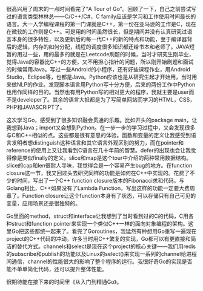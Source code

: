 很高兴用了周末的一点时间看完了“A Tour of Go”。回顾了一下，自己之前尝试写过的语言类型林林总——C/C++/C#，C family应该是学习和工作使用时间最长的语言。大一入学编程课程的第一门课就是C++，第一份在亚马逊的工作是C，现在在微软的工作则是C++。可是用的时间虽然很长，但是期间并没有认真研究过语言本身的很多特性，以及更新后的每一代C++的新的特点和功能，至于编译器背后的逻辑，内存的如何分配，线程的调度很多知识都还给书本和老师了。JAVA短暂的用过一些，用的最多的就是在Leetcode刷题的时候，当时才研究生刚毕业，觉得Java的容器比C++的方便，又不用担心指针的问题，所以刚开始刷题和面试的时候常用Java。写过一些Android的小程序，还有好些课程作业，用Android Studio，Eclipse等，也都是Java。Python应该也是从研究生起才开始用，当时用来做NLP的作业。发现脚本语言用Python写十分方便，后来的两份工作中Python也用作同样的目的。当然也有用Python写的相对更大的程序，我就主要是user而不是developer了。其余的语言大抵都是为了写简单网站而学习的HTML，CSS，PHP和JAVASCRIPT了。

这次学习Go，感受到了很多知识融会贯通的乐趣。比如开头的package main，让我想到Java；import又会想到Python。在一步一步的学习过程中，又会发现很多与C和C++相似的点。这些都是很有意思的体验。函数和变量的定义让我感受到语言发明者想distinguish这种语言和其它语言外观区别的努力，而在pointer和reference的使用上又让我看到C语言在几十年前的智慧。defer的出现也会让我觉得像是类似finally的定义。slice和map是这个tour中介绍的两种常用数据结构。slice的cap和len很耐人寻味，我觉得会是一个容易产生bug的地方。在function closure这一节，我又回过头去研究同样的功能是如何在C++中实现的。花费了不少的时间，写出了一个C++ function closure版本的Fibonacci求和代码。与Golang相比，C++如果没有了Lambda Function，写出这样的功能一定要大费周章了。Function closure让这个function本身有了状态，可以存储只有自己可见的变量，应用场景还是很独特的。

Go里面的method，struct和interface让我想到了当时看到过的C的代码，C用各种struct和function pointer来实现一个类似C++一样的面向对象编程的架构。这里Go把这些都统一起来了。看完了Goroutines，我猛然有种想用Go重写一遍现在project的C++代码的冲动。许多当时用C++繁复的实现，Go都可以有更直接和简洁的替代方式。channels和select是现在这个project的核心关键——我们用redis的subscribe和publish的功能以及Linux的select()来实现一系列的channel给进程间通信，channel的性能很大的影响了整个程序的运行。我很好奇Go的实现是否能不单单简化代码，还可以提升整体性能。

很期待能在接下来的时间里《从入门到精通Go》。
